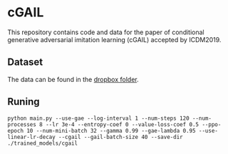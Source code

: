 # cGAIL
This repository contains code and data for the paper of conditional generative adversarial imitation learning (cGAIL) accepted by ICDM2019.

## Dataset
The data can be found in the [dropbox folder](https://www.dropbox.com/sh/3t6ntqa2bc901zt/AADVdxafi-4rpAibxc8sna1ja?dl=0). 

## Runing
```
python main.py --use-gae --log-interval 1 --num-steps 120 --num-processes 8 --lr 3e-4 --entropy-coef 0 --value-loss-coef 0.5 --ppo-epoch 10 --num-mini-batch 32 --gamma 0.99 --gae-lambda 0.95 --use-linear-lr-decay --cgail --gail-batch-size 40 --save-dir ./trained_models/cgail
```
